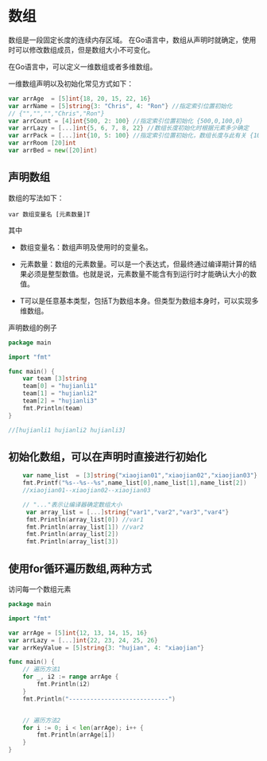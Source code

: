 # 数组



数组是一段固定长度的连续内存区域。
在Go语言中，数组从声明时就确定，使用时可以修改数组成员，但是数组大小不可变化。

在Go语言中，可以定义一维数组或者多维数组。

一维数组声明以及初始化常见方式如下：


```go
var arrAge  = [5]int{18, 20, 15, 22, 16}
var arrName = [5]string{3: "Chris", 4: "Ron"} //指定索引位置初始化
// {"","","","Chris","Ron"}
var arrCount = [4]int{500, 2: 100} //指定索引位置初始化 {500,0,100,0}
var arrLazy = [...]int{5, 6, 7, 8, 22} //数组长度初始化时根据元素多少确定
var arrPack = [...]int{10, 5: 100} //指定索引位置初始化，数组长度与此有关 {10,0,0,0,0,100}
var arrRoom [20]int
var arrBed = new([20]int)

```

## 声明数组

数组的写法如下：
```
var 数组变量名 [元素数量]T
```

其中

- 数组变量名：数组声明及使用时的变量名。

- 元素数量：数组的元素数量。可以是一个表达式，但最终通过编译期计算的结果必须是整型数值。也就是说，元素数量不能含有到运行时才能确认大小的数值。

- T可以是任意基本类型，包括T为数组本身。但类型为数组本身时，可以实现多维数组。



声明数组的例子
```go
package main

import "fmt"

func main() {
	var team [3]string
	team[0] = "hujianli1"
	team[1] = "hujianli2"
	team[2] = "hujianli3"
	fmt.Println(team)
}

//[hujianli1 hujianli2 hujianli3]
```

## 初始化数组，可以在声明时直接进行初始化
```go
	var name_list  = [3]string{"xiaojian01","xiaojian02","xiaojian03"}
	fmt.Printf("%s--%s--%s",name_list[0],name_list[1],name_list[2])
	//xiaojian01--xiaojian02--xiaojian03

    // "..."表示让编译器确定数组大小
	 var array_list = [...]string{"var1","var2","var3","var4"}
	 fmt.Println(array_list[0])	//var1
	 fmt.Println(array_list[1])	//var2
	 fmt.Println(array_list[2])
	 fmt.Println(array_list[3])
```



## 使用for循环遍历数组,两种方式
访问每一个数组元素
```go
package main

import "fmt"

var arrAge = [5]int{12, 13, 14, 15, 16}
var arrLazy = [...]int{22, 23, 24, 25, 26}
var arrKeyValue = [5]string{3: "hujian", 4: "xiaojian"}

func main() {
	// 遍历方法1
	for _, i2 := range arrAge {
		fmt.Println(i2)
	}
	fmt.Println("----------------------------")


	// 遍历方法2
	for i := 0; i < len(arrAge); i++ {
		fmt.Println(arrAge[i])
	}
}

```
























